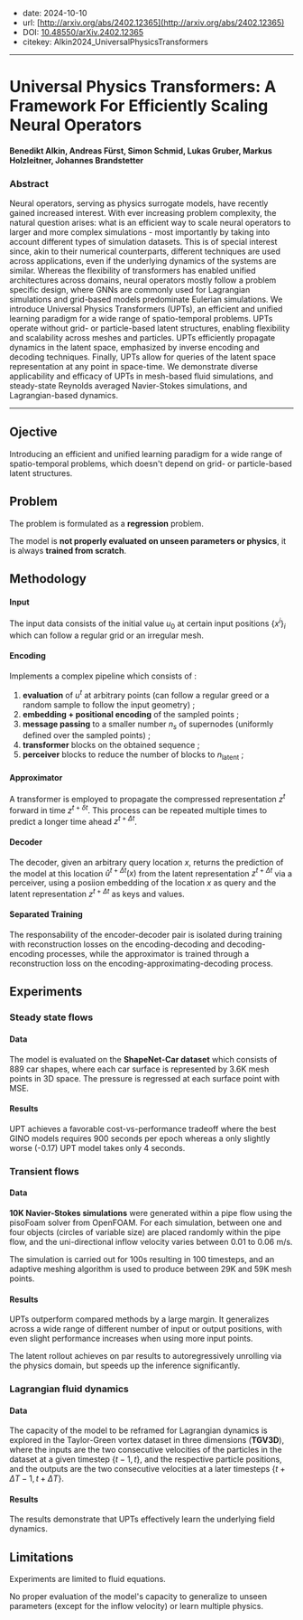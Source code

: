 - date: 2024-10-10
- url: [http://arxiv.org/abs/2402.12365](http://arxiv.org/abs/2402.12365)
- DOI: [10.48550/arXiv.2402.12365](https://doi.org/10.48550/arXiv.2402.12365)
- citekey: Alkin2024_UniversalPhysicsTransformers
---

# Universal Physics Transformers: A Framework For Efficiently Scaling Neural Operators

#### Benedikt Alkin, Andreas Fürst, Simon Schmid, Lukas Gruber, Markus Holzleitner, Johannes Brandstetter

### Abstract

Neural operators, serving as physics surrogate models, have recently gained increased interest. With ever increasing problem complexity, the natural question arises: what is an efficient way to scale neural operators to larger and more complex simulations - most importantly by taking into account different types of simulation datasets. This is of special interest since, akin to their numerical counterparts, different techniques are used across applications, even if the underlying dynamics of the systems are similar. Whereas the flexibility of transformers has enabled unified architectures across domains, neural operators mostly follow a problem specific design, where GNNs are commonly used for Lagrangian simulations and grid-based models predominate Eulerian simulations. We introduce Universal Physics Transformers (UPTs), an efficient and unified learning paradigm for a wide range of spatio-temporal problems. UPTs operate without grid- or particle-based latent structures, enabling flexibility and scalability across meshes and particles. UPTs efficiently propagate dynamics in the latent space, emphasized by inverse encoding and decoding techniques. Finally, UPTs allow for queries of the latent space representation at any point in space-time. We demonstrate diverse applicability and efficacy of UPTs in mesh-based fluid simulations, and steady-state Reynolds averaged Navier-Stokes simulations, and Lagrangian-based dynamics.

---

## Ojective

Introducing an efficient and unified learning paradigm for a wide range of spatio-temporal problems, which doesn't depend on grid- or particle-based latent structures.


## Problem
<!-- regression / classification / génération ? -->
<!-- finetuning / adaptive learning ? -->
<!-- parametric / multiphysics ? -->

The problem is formulated as a **regression** problem.

The model is **not properly evaluated on unseen parameters or physics**, it is always **trained from scratch**.

## Methodology
<!-- accent on encoding -->
<!-- transformer ? -->

#### Input

The input data consists of the initial value $u_0$ at certain input positions $\{x^i\}_i$ which can follow a regular grid or an irregular mesh.

#### Encoding

Implements a complex pipeline which consists of :
1. **evaluation** of $u^t$ at arbitrary points (can follow a regular greed or a random sample to follow the input geometry) ;
2. **embedding + positional encoding** of the sampled points ;
3. **message passing** to a smaller number $n_s$ of supernodes (uniformly defined over the sampled points) ;
4. **transformer** blocks on the obtained sequence ;
5. **perceiver** blocks to reduce the number of blocks to $n_\text{latent}$ ;

#### Approximator

A transformer is employed to propagate the compressed representation $z^t$ forward in time $z^{t+\delta t}$.
This process can be repeated multiple times to predict a longer time ahead $z^{t + \Delta t}$.

#### Decoder

The decoder, given an arbitrary query location $x$, returns the prediction of the model at this location $\hat u^{t+\Delta t}(x)$ from the latent representation $z^{t+\Delta t}$ via a perceiver, using a posiion embedding of the location $x$ as query and the latent representation $z^{t+\Delta t}$ as keys and values.

#### Separated Training

The responsability of the encoder-decoder pair is isolated during training with reconstruction losses on the encoding-decoding and decoding-encoding processes, while the approximator is trained through a reconstruction loss on the encoding-approximating-decoding process.

## Experiments

### Steady state flows

#### Data

The model is evaluated on the **ShapeNet-Car dataset** which consists of 889 car shapes, where each car surface is represented by 3.6K mesh points in 3D space. The pressure is regressed at each surface point with MSE.

#### Results

UPT achieves a favorable cost-vs-performance tradeoff where the best GINO models requires 900 seconds per epoch whereas a only slightly worse (-0.17) UPT model takes only 4 seconds.

### Transient flows

#### Data

**10K Navier-Stokes simulations** were generated within a pipe flow using the pisoFoam solver from OpenFOAM. For each simulation, between one and four objects (circles of variable size) are placed randomly within the pipe flow, and the uni-directional inflow velocity varies between 0.01 to 0.06 m/s.

The simulation is carried out for 100s resulting in 100 timesteps, and an adaptive meshing algorithm is used to produce between 29K and 59K mesh points.

#### Results

UPTs outperform compared methods by a large margin. It generalizes across a wide range of different number of input or output positions, with even slight performance increases when using more input points.

The latent rollout achieves on par results to autoregressively unrolling via the physics domain, but speeds up the inference significantly.

### Lagrangian fluid dynamics

#### Data

The capacity of the model to be reframed for Lagrangian dynamics is explored in the Taylor-Green vortex dataset in three dimensions (**TGV3D**), where the inputs are the two consecutive velocities of the particles in the dataset at a given timestep $\{t − 1 , t\}$, and the respective particle positions, and the outputs are the two consecutive velocities at a later timesteps $\{t + \Delta T − 1, t + \Delta T \}$.

#### Results

The results demonstrate that UPTs effectively learn the underlying field dynamics.

## Limitations

Experiments are limited to fluid equations.

No proper evaluation of the model's capacity to generalize to unseen parameters (except for the inflow velocity) or learn multiple physics. 